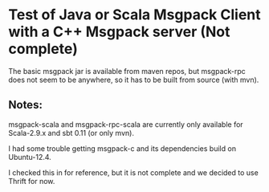Test of Java or Scala Msgpack Client with a C++ Msgpack server (Not complete)
======================================================

The basic msgpack jar is available from maven repos, but msgpack-rpc does not seem to be anywhere, so it has to be built from source (with mvn).

Notes:
------

msgpack-scala and msgpack-rpc-scala are currently only available for Scala-2.9.x and sbt 0.11 (or only mvn).

I had some trouble getting msgpack-c and its dependencies build on Ubuntu-12.4.

I checked this in for reference, but it is not complete and we decided to use Thrift for now.

